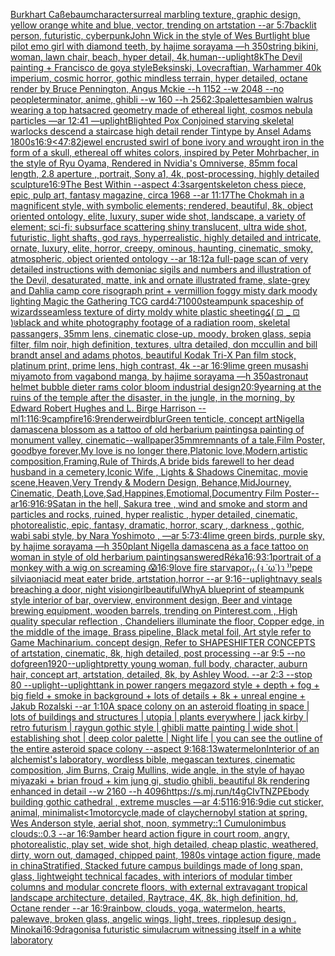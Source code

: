 [Burkhart Caßebaum](https://www.ebank.nz/aiartgenerator?category=Burkhart%2520Ca%C3%9Febaum)[character](https://www.ebank.nz/aiartgenerator?category=character)[surreal marbling texture, graphic design, yellow orange white and blue, vector, trending on artstation --ar 5:7](https://www.ebank.nz/aiartgenerator?category=surreal%2520marbling%2520texture%2C%2520graphic%2520design%2C%2520yellow%2520orange%2520white%2520and%2520blue%2C%2520vector%2C%2520trending%2520on%2520artstation%2520--ar%25205%3A7)[backlit person, futuristic, cyberpunk](https://www.ebank.nz/aiartgenerator?category=backlit%2520person%2C%2520futuristic%2C%2520cyberpunk)[John Wick in the style of Wes Burt](https://www.ebank.nz/aiartgenerator?category=John%2520Wick%2520in%2520the%2520style%2520of%2520Wes%2520Burt)[light blue pilot emo girl with diamond teeth, by hajime sorayama —h 350](https://www.ebank.nz/aiartgenerator?category=light%2520blue%2520pilot%2520emo%2520girl%2520with%2520diamond%2520teeth%2C%2520by%2520hajime%2520sorayama%2520%E2%80%94h%2520350)[string bikini, woman, lawn chair, beach, hyper detail, 4k,](https://www.ebank.nz/aiartgenerator?category=string%2520bikini%2C%2520woman%2C%2520lawn%2520chair%2C%2520beach%2C%2520hyper%2520detail%2C%25204k%2C)[human](https://www.ebank.nz/aiartgenerator?category=human)[--uplight](https://www.ebank.nz/aiartgenerator?category=--uplight)[8k](https://www.ebank.nz/aiartgenerator?category=8k)[The Devil painting + Francisco de goya style](https://www.ebank.nz/aiartgenerator?category=The%2520Devil%2520painting%2520%2B%2520Francisco%2520de%2520goya%2520style)[Beksinski, Lovecraftian, Warhammer 40k imperium, cosmic horror, gothic mindless terrain, hyper detailed, octane render by Bruce Pennington, Angus Mckie --h 1152 --w 2048 --no people](https://www.ebank.nz/aiartgenerator?category=Beksinski%2C%2520Lovecraftian%2C%2520Warhammer%252040k%2520imperium%2C%2520cosmic%2520horror%2C%2520gothic%2520mindless%2520terrain%2C%2520hyper%2520detailed%2C%2520octane%2520render%2520by%2520Bruce%2520Pennington%2C%2520Angus%2520Mckie%2520--h%25201152%2520--w%25202048%2520--no%2520people)[terminator, anime, ghibli --w 160 --h 256](https://www.ebank.nz/aiartgenerator?category=terminator%2C%2520anime%2C%2520ghibli%2520--w%2520160%2520--h%2520256)[2:3](https://www.ebank.nz/aiartgenerator?category=2%3A3)[palettes](https://www.ebank.nz/aiartgenerator?category=palettes)[ambien walrus wearing a top hat](https://www.ebank.nz/aiartgenerator?category=ambien%2520walrus%2520wearing%2520a%2520top%2520hat)[sacred geometry made of ethereal light, cosmos nebula particles —ar 12:41 —uplight](https://www.ebank.nz/aiartgenerator?category=sacred%2520geometry%2520made%2520of%2520ethereal%2520light%2C%2520cosmos%2520nebula%2520particles%2520%E2%80%94ar%252012%3A41%2520%E2%80%94uplight)[Blighted Pox Conjoined starving skeletal warlocks descend a staircase  high detail render Tintype by Ansel Adams 1800s](https://www.ebank.nz/aiartgenerator?category=Blighted%2520Pox%2520Conjoined%2520starving%2520skeletal%2520warlocks%2520descend%2520a%2520staircase%2520%2520high%2520detail%2520render%2520Tintype%2520by%2520Ansel%2520Adams%25201800s)[16:9](https://www.ebank.nz/aiartgenerator?category=16%3A9)[<47:82](https://www.ebank.nz/aiartgenerator?category=%3C47%3A82)[jewel encrusted swirl of bone ivory and wrought iron in the form of a skull, ethereal off whites colors, inspired by Peter Mohrbacher, in the style of Ryu Oyama, Rendered in Nvidia's Omniverse, 85mm focal length, 2.8 aperture , portrait, Sony a1, 4k, post-processing, highly detailed sculpture](https://www.ebank.nz/aiartgenerator?category=jewel%2520encrusted%2520swirl%2520of%2520bone%2520ivory%2520and%2520wrought%2520iron%2520in%2520the%2520form%2520of%2520a%2520skull%2C%2520ethereal%2520off%2520whites%2520colors%2C%2520inspired%2520by%2520Peter%2520Mohrbacher%2C%2520in%2520the%2520style%2520of%2520Ryu%2520Oyama%2C%2520Rendered%2520in%2520Nvidia%27s%2520Omniverse%2C%252085mm%2520focal%2520length%2C%25202.8%2520aperture%2520%2C%2520portrait%2C%2520Sony%2520a1%2C%25204k%2C%2520post-processing%2C%2520highly%2520detailed%2520sculpture)[16:9](https://www.ebank.nz/aiartgenerator?category=16%3A9)[The Best Within --aspect 4:3](https://www.ebank.nz/aiartgenerator?category=The%2520Best%2520Within%2520--aspect%25204%3A3)[sargent](https://www.ebank.nz/aiartgenerator?category=sargent)[skeleton chess piece, epic, pulp art, fantasy magazine, circa 1968 --ar 11:17](https://www.ebank.nz/aiartgenerator?category=skeleton%2520chess%2520piece%2C%2520epic%2C%2520pulp%2520art%2C%2520fantasy%2520magazine%2C%2520circa%25201968%2520--ar%252011%3A17)[The Chokmah in a magnificent style, with symbolic elements; rendered, beautiful, 8k, object oriented ontology, elite, luxury, super wide shot, landscape, a variety of element;  sci-fi; subsurface scattering shiny translucent, ultra wide shot, futuristic, light shafts, god rays, hyperrealistic, highly detailed and intricate, ornate, luxury, elite, horror, creepy, ominous, haunting, cinematic, smoky, atmospheric, object oriented ontology --ar 18:12](https://www.ebank.nz/aiartgenerator?category=The%2520Chokmah%2520in%2520a%2520magnificent%2520style%2C%2520with%2520symbolic%2520elements%3B%2520rendered%2C%2520beautiful%2C%25208k%2C%2520object%2520oriented%2520ontology%2C%2520elite%2C%2520luxury%2C%2520super%2520wide%2520shot%2C%2520landscape%2C%2520a%2520variety%2520of%2520element%3B%2520%2520sci-fi%3B%2520subsurface%2520scattering%2520shiny%2520translucent%2C%2520ultra%2520wide%2520shot%2C%2520futuristic%2C%2520light%2520shafts%2C%2520god%2520rays%2C%2520hyperrealistic%2C%2520highly%2520detailed%2520and%2520intricate%2C%2520ornate%2C%2520luxury%2C%2520elite%2C%2520horror%2C%2520creepy%2C%2520ominous%2C%2520haunting%2C%2520cinematic%2C%2520smoky%2C%2520atmospheric%2C%2520object%2520oriented%2520ontology%2520--ar%252018%3A12)[a full-page scan of very detailed instructions with demoniac sigils and numbers and illustration of the Devil, desaturated, matte, ink and ornate illustrated frame, slate-grey and Dahlia camp core risograph print + vermillion foggy misty dark moody lighting Magic the Gathering TCG card](https://www.ebank.nz/aiartgenerator?category=a%2520full-page%2520scan%2520of%2520very%2520detailed%2520instructions%2520with%2520demoniac%2520sigils%2520and%2520numbers%2520and%2520illustration%2520of%2520the%2520Devil%2C%2520desaturated%2C%2520matte%2C%2520ink%2520and%2520ornate%2520illustrated%2520frame%2C%2520slate-grey%2520and%2520Dahlia%2520camp%2520core%2520risograph%2520print%2520%2B%2520vermillion%2520foggy%2520misty%2520dark%2520moody%2520lighting%2520Magic%2520the%2520Gathering%2520TCG%2520card)[4:7](https://www.ebank.nz/aiartgenerator?category=4%3A7)[1000](https://www.ebank.nz/aiartgenerator?category=1000)[steampunk spaceship of wizards](https://www.ebank.nz/aiartgenerator?category=steampunk%2520spaceship%2520of%2520wizards)[seamless texture of dirty moldy white plastic sheeting](https://www.ebank.nz/aiartgenerator?category=seamless%2520texture%2520of%2520dirty%2520moldy%2520white%2520plastic%2520sheeting)[໒( ⊡ _ ⊡ )७](https://www.ebank.nz/aiartgenerator?category=%E0%BB%92%28%2520%E2%8A%A1%2520_%2520%E2%8A%A1%2520%29%E0%A5%AD)[black and white photography footage of a radiation room, skeletal passangers, 35mm lens, cinematic close-up, moody, broken glass, sepia filter, film noir, high definition, textures, ultra detailed, don mccullin and bill brandt ansel and adams photos, beautiful Kodak Tri-X Pan film stock, platinum print, prime lens, high contrast, 4k --ar 16:9](https://www.ebank.nz/aiartgenerator?category=black%2520and%2520white%2520photography%2520footage%2520of%2520a%2520radiation%2520room%2C%2520skeletal%2520passangers%2C%252035mm%2520lens%2C%2520cinematic%2520close-up%2C%2520moody%2C%2520broken%2520glass%2C%2520sepia%2520filter%2C%2520film%2520noir%2C%2520high%2520definition%2C%2520textures%2C%2520ultra%2520detailed%2C%2520don%2520mccullin%2520and%2520bill%2520brandt%2520ansel%2520and%2520adams%2520photos%2C%2520beautiful%2520Kodak%2520Tri-X%2520Pan%2520film%2520stock%2C%2520platinum%2520print%2C%2520prime%2520lens%2C%2520high%2520contrast%2C%25204k%2520--ar%252016%3A9)[lime green musashi miyamoto from vagabond manga, by hajime sorayama —h 350](https://www.ebank.nz/aiartgenerator?category=lime%2520green%2520musashi%2520miyamoto%2520from%2520vagabond%2520manga%2C%2520by%2520hajime%2520sorayama%2520%E2%80%94h%2520350)[astronaut helmet bubble dieter rams color bloom industrial design](https://www.ebank.nz/aiartgenerator?category=astronaut%2520helmet%2520bubble%2520dieter%2520rams%2520color%2520bloom%2520industrial%2520design)[20:9](https://www.ebank.nz/aiartgenerator?category=20%3A9)[yearning at the ruins of the temple after the disaster, in the jungle, in the morning, by Edward Robert Hughes and L. Birge Harrison --ml](https://www.ebank.nz/aiartgenerator?category=yearning%2520at%2520the%2520ruins%2520of%2520the%2520temple%2520after%2520the%2520disaster%2C%2520in%2520the%2520jungle%2C%2520in%2520the%2520morning%2C%2520by%2520Edward%2520Robert%2520Hughes%2520and%2520L.%2520Birge%2520Harrison%2520--ml)[1:1](https://www.ebank.nz/aiartgenerator?category=1%3A1)[16:9](https://www.ebank.nz/aiartgenerator?category=16%3A9)[campfire](https://www.ebank.nz/aiartgenerator?category=campfire)[16:9](https://www.ebank.nz/aiartgenerator?category=16%3A9)[render](https://www.ebank.nz/aiartgenerator?category=render)[weird](https://www.ebank.nz/aiartgenerator?category=weird)[blur](https://www.ebank.nz/aiartgenerator?category=blur)[Green tenticle, concept art](https://www.ebank.nz/aiartgenerator?category=Green%2520tenticle%2C%2520concept%2520art)[Nigella damascena blossom as a tattoo of old herbarium paintings](https://www.ebank.nz/aiartgenerator?category=Nigella%2520damascena%2520blossom%2520as%2520a%2520tattoo%2520of%2520old%2520herbarium%2520paintings)[a painting of monument valley, cinematic](https://www.ebank.nz/aiartgenerator?category=a%2520painting%2520of%2520monument%2520valley%2C%2520cinematic)[--wallpaper](https://www.ebank.nz/aiartgenerator?category=--wallpaper)[35mm](https://www.ebank.nz/aiartgenerator?category=35mm)[remnants of a tale,Film Poster, goodbye forever,My love is no longer there,Platonic love,Modern,artistic composition,Framing,Rule of Thirds,A bride bids farewell to her dead husband in a cemetery,Iconic Wife , Lights & Shadows Cinemitac, movie scene,Heaven,Very Trendy & Modern Design, Behance,MidJourney, Cinematic, Death,Love,Sad,Happines,Emotiomal,Documentry Film Poster--ar16:9](https://www.ebank.nz/aiartgenerator?category=remnants%2520of%2520a%2520tale%2CFilm%2520Poster%2C%2520goodbye%2520forever%2CMy%2520love%2520is%2520no%2520longer%2520there%2CPlatonic%2520love%2CModern%2Cartistic%2520composition%2CFraming%2CRule%2520of%2520Thirds%2CA%2520bride%2520bids%2520farewell%2520to%2520her%2520dead%2520husband%2520in%2520a%2520cemetery%2CIconic%2520Wife%2520%2C%2520Lights%2520%26%2520Shadows%2520Cinemitac%2C%2520movie%2520scene%2CHeaven%2CVery%2520Trendy%2520%26%2520Modern%2520Design%2C%2520Behance%2CMidJourney%2C%2520Cinematic%2C%2520Death%2CLove%2CSad%2CHappines%2CEmotiomal%2CDocumentry%2520Film%2520Poster--ar16%3A9)[16:9](https://www.ebank.nz/aiartgenerator?category=16%3A9)[Satan in the hell, Sakura tree , wind and smoke and storm and particles and rocks, ruined, hyper realistic , hyper detailed, cinematic, photorealistic, epic, fantasy, dramatic, horror, scary , darkness , gothic, wabi sabi style, by Nara Yoshimoto , —ar 5:7](https://www.ebank.nz/aiartgenerator?category=Satan%2520in%2520the%2520hell%2C%2520Sakura%2520tree%2520%2C%2520wind%2520and%2520smoke%2520and%2520storm%2520and%2520particles%2520and%2520rocks%2C%2520ruined%2C%2520hyper%2520realistic%2520%2C%2520hyper%2520detailed%2C%2520cinematic%2C%2520photorealistic%2C%2520epic%2C%2520fantasy%2C%2520dramatic%2C%2520horror%2C%2520scary%2520%2C%2520darkness%2520%2C%2520gothic%2C%2520wabi%2520sabi%2520style%2C%2520by%2520Nara%2520Yoshimoto%2520%2C%2520%E2%80%94ar%25205%3A7)[3:4](https://www.ebank.nz/aiartgenerator?category=3%3A4)[lime green birds, purple sky, by hajime sorayama —h 350](https://www.ebank.nz/aiartgenerator?category=lime%2520green%2520birds%2C%2520purple%2520sky%2C%2520by%2520hajime%2520sorayama%2520%E2%80%94h%2520350)[plant Nigella damascena as a face tattoo on woman in style of old herbarium paintings](https://www.ebank.nz/aiartgenerator?category=plant%2520Nigella%2520damascena%2520as%2520a%2520face%2520tattoo%2520on%2520woman%2520in%2520style%2520of%2520old%2520herbarium%2520paintings)[answered](https://www.ebank.nz/aiartgenerator?category=answered)[Réka](https://www.ebank.nz/aiartgenerator?category=R%C3%A9ka)[16:9](https://www.ebank.nz/aiartgenerator?category=16%3A9)[3:1](https://www.ebank.nz/aiartgenerator?category=3%3A1)[portrait of a monkey with a wig on screaming 😱](https://www.ebank.nz/aiartgenerator?category=portrait%2520of%2520a%2520monkey%2520with%2520a%2520wig%2520on%2520screaming%2520%F0%9F%98%B1)[16:9](https://www.ebank.nz/aiartgenerator?category=16%3A9)[love fire star](https://www.ebank.nz/aiartgenerator?category=love%2520fire%2520star)[vapor](https://www.ebank.nz/aiartgenerator?category=vapor)[₍₍ (ง ˙ω˙)ว ⁾⁾](https://www.ebank.nz/aiartgenerator?category=%E2%82%8D%E2%82%8D%2520%28%E0%B8%87%2520%CB%99%CF%89%CB%99%29%E0%B8%A7%2520%E2%81%BE%E2%81%BE)[pepe silvia](https://www.ebank.nz/aiartgenerator?category=pepe%2520silvia)[oni](https://www.ebank.nz/aiartgenerator?category=oni)[acid meat eater bride, artstation,horror --ar 9:16](https://www.ebank.nz/aiartgenerator?category=acid%2520meat%2520eater%2520bride%2C%2520artstation%2Chorror%2520--ar%25209%3A16)[--uplight](https://www.ebank.nz/aiartgenerator?category=--uplight)[navy seals breaching a door, night vision](https://www.ebank.nz/aiartgenerator?category=navy%2520seals%2520breaching%2520a%2520door%2C%2520night%2520vision)[girl](https://www.ebank.nz/aiartgenerator?category=girl)[beautiful](https://www.ebank.nz/aiartgenerator?category=beautiful)[Why](https://www.ebank.nz/aiartgenerator?category=Why)[A blueprint of steampunk style interior of bar,  overview, environment  design,  Beer and vintage brewing equipment, wooden barrels,  trending on Pinterest.com  , High quality specular reflection ,  Chandeliers illuminate the floor, Copper  edge, in the middle of the image, Brass pipeline,  Black metal foil,  Art style refer to Game Machinarium.  concept design, Refer to SHAPESHIFTER CONCEPTS  of artstation, cinematic,  8k, high detailed,  post processing    --ar 9:5   --no dof](https://www.ebank.nz/aiartgenerator?category=A%2520blueprint%2520of%2520steampunk%2520style%2520interior%2520of%2520bar%2C%2520%2520overview%2C%2520environment%2520%2520design%2C%2520%2520Beer%2520and%2520vintage%2520brewing%2520equipment%2C%2520wooden%2520barrels%2C%2520%2520trending%2520on%2520Pinterest.com%2520%2520%2C%2520High%2520quality%2520specular%2520reflection%2520%2C%2520%2520Chandeliers%2520illuminate%2520the%2520floor%2C%2520Copper%2520%2520edge%2C%2520in%2520the%2520middle%2520of%2520the%2520image%2C%2520Brass%2520pipeline%2C%2520%2520Black%2520metal%2520foil%2C%2520%2520Art%2520style%2520refer%2520to%2520Game%2520Machinarium.%2520%2520concept%2520design%2C%2520Refer%2520to%2520SHAPESHIFTER%2520CONCEPTS%2520%2520of%2520artstation%2C%2520cinematic%2C%2520%25208k%2C%2520high%2520detailed%2C%2520%2520post%2520processing%2520%2520%2520%2520--ar%25209%3A5%2520%2520%2520--no%2520dof)[green](https://www.ebank.nz/aiartgenerator?category=green)[1920](https://www.ebank.nz/aiartgenerator?category=1920)[--uplight](https://www.ebank.nz/aiartgenerator?category=--uplight)[pretty young woman, full body, character, auburn hair, concept art, artstation, detailed, 8k, by Ashley Wood. --ar 2:3 --stop 80 --uplight](https://www.ebank.nz/aiartgenerator?category=pretty%2520young%2520woman%2C%2520full%2520body%2C%2520character%2C%2520auburn%2520hair%2C%2520concept%2520art%2C%2520artstation%2C%2520detailed%2C%25208k%2C%2520by%2520Ashley%2520Wood.%2520--ar%25202%3A3%2520--stop%252080%2520--uplight)[--uplight](https://www.ebank.nz/aiartgenerator?category=--uplight)[tank in power rangers megazord style + depth + fog + big field + smoke in background + lots of details + 8k + unreal engine + Jakub Rozalski --ar 1:10](https://www.ebank.nz/aiartgenerator?category=tank%2520in%2520power%2520rangers%2520megazord%2520style%2520%2B%2520depth%2520%2B%2520fog%2520%2B%2520big%2520field%2520%2B%2520smoke%2520in%2520background%2520%2B%2520lots%2520of%2520details%2520%2B%25208k%2520%2B%2520unreal%2520engine%2520%2B%2520Jakub%2520Rozalski%2520--ar%25201%3A10)[A space colony on an asteroid floating in space | lots of buildings and structures | utopia | plants everywhere | jack kirby | retro futurism | raygun gothic style | ghibli matte painting | wide shot | establishing shot | deep color palette  | Night life | you can see the outline of the entire asteroid space colony --aspect 9:16](https://www.ebank.nz/aiartgenerator?category=A%2520space%2520colony%2520on%2520an%2520asteroid%2520floating%2520in%2520space%2520%7C%2520lots%2520of%2520buildings%2520and%2520structures%2520%7C%2520utopia%2520%7C%2520plants%2520everywhere%2520%7C%2520jack%2520kirby%2520%7C%2520retro%2520futurism%2520%7C%2520raygun%2520gothic%2520style%2520%7C%2520ghibli%2520matte%2520painting%2520%7C%2520wide%2520shot%2520%7C%2520establishing%2520shot%2520%7C%2520deep%2520color%2520palette%2520%2520%7C%2520Night%2520life%2520%7C%2520you%2520can%2520see%2520the%2520outline%2520of%2520the%2520entire%2520asteroid%2520space%2520colony%2520--aspect%25209%3A16)[8:13](https://www.ebank.nz/aiartgenerator?category=8%3A13)[watermelon](https://www.ebank.nz/aiartgenerator?category=watermelon)[Interior of an alchemist's laboratory, wordless bible, megascan textures, cinematic composition, Jim Burns, Craig Mullins, wide angle, in the style of hayao miyazaki + brian froud + kim jung gi, studio ghibli, beautiful 8k rendering enhanced in detail --w 2160  --h 4096](https://www.ebank.nz/aiartgenerator?category=Interior%2520of%2520an%2520alchemist%27s%2520laboratory%2C%2520wordless%2520bible%2C%2520megascan%2520textures%2C%2520cinematic%2520composition%2C%2520Jim%2520Burns%2C%2520Craig%2520Mullins%2C%2520wide%2520angle%2C%2520in%2520the%2520style%2520of%2520hayao%2520miyazaki%2520%2B%2520brian%2520froud%2520%2B%2520kim%2520jung%2520gi%2C%2520studio%2520ghibli%2C%2520beautiful%25208k%2520rendering%2520enhanced%2520in%2520detail%2520--w%25202160%2520%2520--h%25204096)[<https://s.mj.run/t4gCIvTNZPE>](https://www.ebank.nz/aiartgenerator?category=%3Chttps%3A//s.mj.run/t4gCIvTNZPE%3E)[body building gothic cathedral , extreme muscles —ar 4:5](https://www.ebank.nz/aiartgenerator?category=body%2520building%2520gothic%2520cathedral%2520%2C%2520extreme%2520muscles%2520%E2%80%94ar%25204%3A5)[1](https://www.ebank.nz/aiartgenerator?category=1)[16:9](https://www.ebank.nz/aiartgenerator?category=16%3A9)[16:9](https://www.ebank.nz/aiartgenerator?category=16%3A9)[die cut sticker, animal, minimalist](https://www.ebank.nz/aiartgenerator?category=die%2520cut%2520sticker%2C%2520animal%2C%2520minimalist)[<1](https://www.ebank.nz/aiartgenerator?category=%3C1)[motorcycle,made of clay](https://www.ebank.nz/aiartgenerator?category=motorcycle%2Cmade%2520of%2520clay)[chernobyl station at spring, Wes Anderson style, aerial shot, noon, symmetry::1 Cumulonimbus clouds::0.3 --ar 16:9](https://www.ebank.nz/aiartgenerator?category=chernobyl%2520station%2520at%2520spring%2C%2520Wes%2520Anderson%2520style%2C%2520aerial%2520shot%2C%2520noon%2C%2520symmetry%3A%3A1%2520Cumulonimbus%2520clouds%3A%3A0.3%2520--ar%252016%3A9)[amber heard action figure in court room, angry, photorealistic, play set, wide shot, high detailed, cheap plastic, weathered, dirty, worn out, damaged, chipped paint, 1980s vintage action figure, made in china](https://www.ebank.nz/aiartgenerator?category=amber%2520heard%2520action%2520figure%2520in%2520court%2520room%2C%2520angry%2C%2520photorealistic%2C%2520play%2520set%2C%2520wide%2520shot%2C%2520high%2520detailed%2C%2520cheap%2520plastic%2C%2520weathered%2C%2520dirty%2C%2520worn%2520out%2C%2520damaged%2C%2520chipped%2520paint%2C%25201980s%2520vintage%2520action%2520figure%2C%2520made%2520in%2520china)[Stratified, Stacked future campus buildings made of long span, glass, lightweight technical facades, with interiors of modular timber columns and modular concrete floors, with external extravagant tropical landscape architecture, detailed, Raytrace, 4K, 8k, high definition, hd, Octane render --ar 16:9](https://www.ebank.nz/aiartgenerator?category=Stratified%2C%2520Stacked%2520future%2520campus%2520buildings%2520made%2520of%2520long%2520span%2C%2520glass%2C%2520lightweight%2520technical%2520facades%2C%2520with%2520interiors%2520of%2520modular%2520timber%2520columns%2520and%2520modular%2520concrete%2520floors%2C%2520with%2520external%2520extravagant%2520tropical%2520landscape%2520architecture%2C%2520detailed%2C%2520Raytrace%2C%25204K%2C%25208k%2C%2520high%2520definition%2C%2520hd%2C%2520Octane%2520render%2520--ar%252016%3A9)[rainbow, clouds, yoga, watermelon, hearts, palewave, broken glass, angelic wings, light, trees, ripple](https://www.ebank.nz/aiartgenerator?category=rainbow%2C%2520clouds%2C%2520yoga%2C%2520watermelon%2C%2520hearts%2C%2520palewave%2C%2520broken%2520glass%2C%2520angelic%2520wings%2C%2520light%2C%2520trees%2C%2520ripple)[sup design . Minokai](https://www.ebank.nz/aiartgenerator?category=sup%2520design%2520.%2520Minokai)[16:9](https://www.ebank.nz/aiartgenerator?category=16%3A9)[dragon](https://www.ebank.nz/aiartgenerator?category=dragon)[is](https://www.ebank.nz/aiartgenerator?category=is)[a futuristic simulacrum witnessing itself in a white laboratory](https://www.ebank.nz/aiartgenerator?category=a%2520futuristic%2520simulacrum%2520witnessing%2520itself%2520in%2520a%2520white%2520laboratory)
